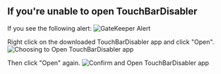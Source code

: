 ## If you're unable to open TouchBarDisabler

If you see the following alert:
![](https://raw.githubusercontent.com/HiKay/macOSLucidaGrande/master/Screenshot/guide-alert.png "GateKeeper Alert")

Right click on the downloaded TouchBarDisabler app and click "Open".
![](https://raw.githubusercontent.com/HiKay/macOSLucidaGrande/master/Screenshot/guide-open1.png "Choosing to Open TouchBarDisabler app")

Then click "Open" again.
![](https://raw.githubusercontent.com/HiKay/macOSLucidaGrande/master/Screenshot/guide-open2.png "Confirm and Open TouchBarDisabler app")
